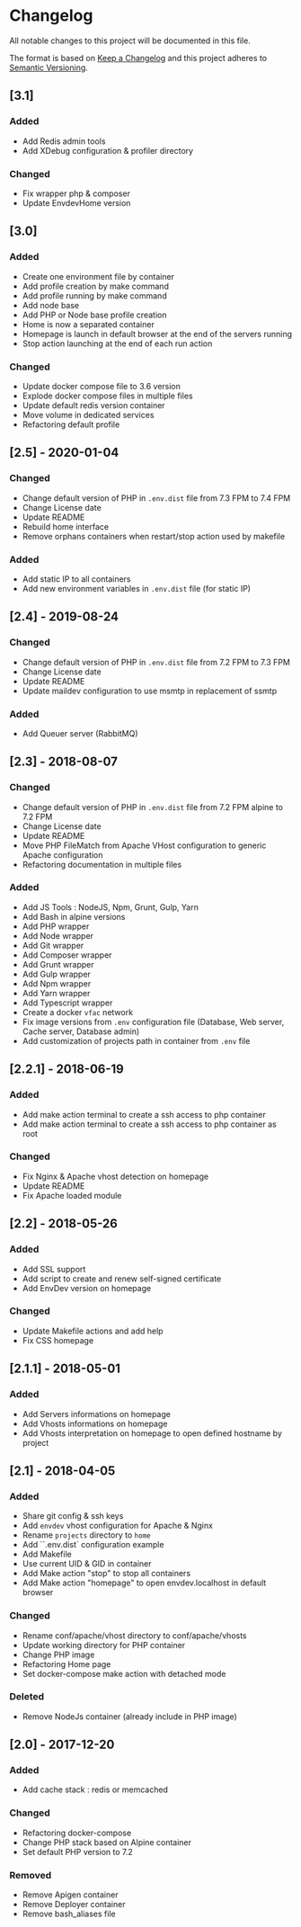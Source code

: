 # Changelog

All notable changes to this project will be documented in this file.

The format is based on [Keep a Changelog](http://keepachangelog.com/en/1.0.0/)
and this project adheres to [Semantic Versioning](http://semver.org/spec/v2.0.0.html).

## [3.1]

### Added

- Add Redis admin tools
- Add XDebug configuration & profiler directory

### Changed

- Fix wrapper php & composer
- Update EnvdevHome version

## [3.0]

### Added

- Create one environment file by container
- Add profile creation by make command
- Add profile running by make command
- Add node base
- Add PHP or Node base profile creation
- Home is now a separated container
- Homepage is launch in default browser at the end of the servers running
- Stop action launching at the end of each run action

### Changed

- Update docker compose file to 3.6 version
- Explode docker compose files in multiple files
- Update default redis version container
- Move volume in dedicated services
- Refactoring default profile

## [2.5] - 2020-01-04

### Changed

- Change default version of PHP in `.env.dist` file from 7.3 FPM to 7.4 FPM
- Change License date
- Update README
- Rebuild home interface
- Remove orphans containers when restart/stop action used by makefile

### Added

- Add static IP to all containers
- Add new environment variables in `.env.dist` file (for static IP)

## [2.4] - 2019-08-24

### Changed

- Change default version of PHP in `.env.dist` file from 7.2 FPM to 7.3 FPM
- Change License date
- Update README
- Update maildev configuration to use msmtp in replacement of ssmtp

### Added

- Add Queuer server (RabbitMQ)

## [2.3] - 2018-08-07

### Changed

- Change default version of PHP in `.env.dist` file from 7.2 FPM alpine to 7.2 FPM
- Change License date
- Update README
- Move PHP FileMatch from Apache VHost configuration to generic Apache configuration
- Refactoring documentation in multiple files

### Added

- Add JS Tools : NodeJS, Npm, Grunt, Gulp, Yarn
- Add Bash in alpine versions
- Add PHP wrapper
- Add Node wrapper
- Add Git wrapper
- Add Composer wrapper
- Add Grunt wrapper
- Add Gulp wrapper
- Add Npm wrapper
- Add Yarn wrapper
- Add Typescript wrapper
- Create a docker `vfac` network
- Fix image versions from `.env` configuration file (Database, Web server, Cache server, Database admin)
- Add customization of projects path in container from `.env` file

## [2.2.1] - 2018-06-19

### Added

- Add make action terminal to create a ssh access to php container
- Add make action terminal to create a ssh access to php container as root

### Changed

- Fix Nginx & Apache vhost detection on homepage
- Update README
- Fix Apache loaded module

## [2.2] - 2018-05-26

### Added

- Add SSL support
- Add script to create and renew self-signed certificate
- Add EnvDev version on homepage

### Changed

- Update Makefile actions and add help
- Fix CSS homepage

## [2.1.1] - 2018-05-01

### Added

- Add Servers informations on homepage
- Add Vhosts informations on homepage
- Add Vhosts interpretation on homepage to open defined hostname by project

## [2.1] - 2018-04-05

### Added

- Share git config & ssh keys
- Add `envdev` vhost configuration for Apache & Nginx
- Rename `projects` directory to `home`
- Add ``.env.dist` configuration example
- Add Makefile
- Use current UID & GID in container
- Add Make action "stop" to stop all containers
- Add Make action "homepage" to open envdev.localhost in default browser

### Changed

- Rename conf/apache/vhost directory to conf/apache/vhosts
- Update working directory for PHP container
- Change PHP image
- Refactoring Home page
- Set docker-compose make action with detached mode

### Deleted

- Remove NodeJs container (already include in PHP image)

## [2.0] - 2017-12-20

### Added

- Add cache stack : redis or memcached

### Changed

- Refactoring docker-compose
- Change PHP stack based on Alpine container
- Set default PHP version to 7.2

### Removed

- Remove Apigen container
- Remove Deployer container
- Remove bash_aliases file
